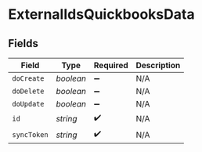 # ExternalIdsQuickbooksData


## Fields

| Field              | Type               | Required           | Description        |
| ------------------ | ------------------ | ------------------ | ------------------ |
| `doCreate`         | *boolean*          | :heavy_minus_sign: | N/A                |
| `doDelete`         | *boolean*          | :heavy_minus_sign: | N/A                |
| `doUpdate`         | *boolean*          | :heavy_minus_sign: | N/A                |
| `id`               | *string*           | :heavy_check_mark: | N/A                |
| `syncToken`        | *string*           | :heavy_check_mark: | N/A                |